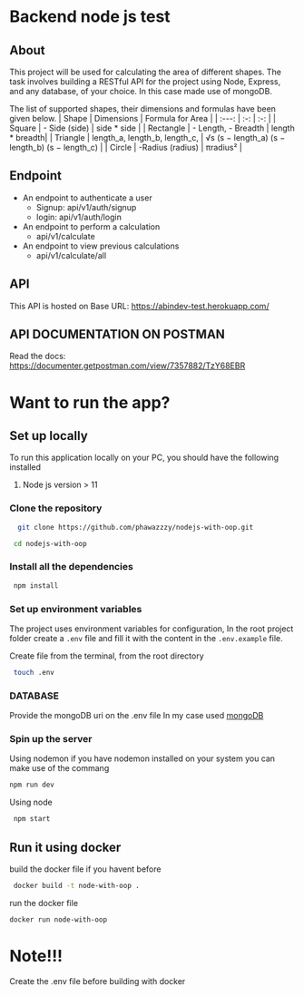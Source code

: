 # Backend node js test

## About
This project will be used for calculating the area of different
shapes. 
The task involves building a RESTful API for the project using Node, Express, and any database,
of your choice. In this case made use of mongoDB.

The list of supported shapes, their dimensions and formulas have been given below.
| Shape | Dimensions  | Formula for Area |
| :---:   | :-: | :-: |
| Square | - Side (side)  | side * side |
| Rectangle | - Length, - Breadth | length * breadth|
| Triangle | length_a, length_b, length_c,   | √s (s − length_a) (s − length_b) (s − length_c) |
| Circle | -Radius (radius)  | πradius² |

## Endpoint
- An endpoint to authenticate a user
    - Signup: api/v1/auth/signup
    - login: api/v1/auth/login
- An endpoint to perform a calculation
    - api/v1/calculate
- An endpoint to view previous calculations
    - api/v1/calculate/all
## API
This API is hosted on
Base URL: https://abindev-test.herokuapp.com/
## API DOCUMENTATION ON POSTMAN
Read the docs: https://documenter.getpostman.com/view/7357882/TzY68EBR

# Want to run the app?
  ## Set up locally
  To run this application locally on your PC, you should have the following installed
   1. Node js  version > 11
  ### Clone the repository
  ```bash
    git clone https://github.com/phawazzzy/nodejs-with-oop.git 
  ```
  ```bash
   cd nodejs-with-oop
  ```
  ### Install all the dependencies
  ```bash
   npm install
  ```
  ### Set up environment variables
  The project uses environment variables for configuration,
  In the root project folder create a  ```.env``` file and fill it with the content in the ```.env.example``` file.

  Create file from the terminal, from the root directory 
  ```bash
   touch .env
  ```

  ### DATABASE
  Provide the mongoDB uri on the .env file
  In my case used [mongoDB](https://mongodb.com)
 ### Spin up the server

 Using nodemon
 if you have nodemon installed on your system you can make use of the commang
 ```bash
 npm run dev
 ```

Using node

```bash
 npm start
 ```

## Run it using docker
build the docker file if you havent before
```bash
 docker build -t node-with-oop .
```

run the docker file

```bash
docker run node-with-oop
```
# Note!!!
Create the .env file before building with docker
